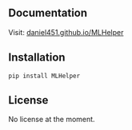 ## Documentation

Visit: [daniel451.github.io/MLHelper](https://daniel451.github.io/MLHelper/)


## Installation

`pip install MLHelper`


## License

No license at the moment.
